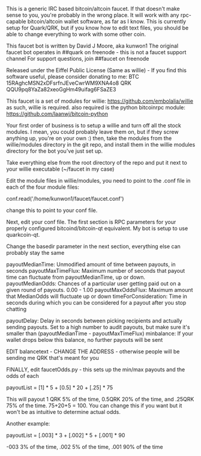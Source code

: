 This is a generic IRC based bitcoin/altcoin faucet. If that doesn't make sense to you, you're probably in the wrong place. It will work with any rpc-capable bitcoin/altcoin wallet software, as far as I know. This is currently setup for Quark/QRK, but if you know how to edit text files, you should be able to change everything to work with some other coin.

This faucet bot is written by David J Moore, aka kunwon1
The original faucet bot operates in ##quark on freenode - this is not a faucet support channel
For support questions, join ##faucet on freenode

Released under the Eiffel Public License (Same as willie) - If you find this software useful, please consider donating to me:
BTC 15RAghcMSN2xDFsrfnJEveCwrWM9XNA4o8
QRK QQU9pq8YaZa82xeoGgHm49uifag6FSaZE3

This faucet is a set of modules for willie: https://github.com/embolalia/willie
as such, willie is required.
also required is the python bitcoinrpc module: https://github.com/laanwj/bitcoin-python

Your first order of business is to setup a willie and turn off all the stock modules. I mean, you could probably leave them on, but if they screw anything up, you're on your own :) then, take the modules from the willie/modules directory in the git repo, and install them in the willie modules directory for the bot you've just set up.

Take everything else from the root directory of the repo and put it next to your willie executable (~/faucet in my case)

Edit the module files in willie/modules, you need to point to the .conf file in each of the four module files:

conf.read('/home/kunwon1/faucet/faucet.conf') 

change this to point to your conf file.

Next, edit your conf file. The first section is RPC parameters for your properly configured bitcoind/bitcoin-qt equivalent. My bot is setup to use quarkcoin-qt.

Change the basedir parameter in the next section, everything else can probably stay the same

payoutMedianTime: Unmodified amount of time between payouts, in seconds
payoutMaxTimeFlux: Maximum number of seconds that payout time can fluctuate from payoutMedianTime, up or down.
payoutMedianOdds: Chances of a particular user getting paid out on a given round of payouts. 0.00 - 1.00
payoutMaxOddsFlux: Maximum amount that MedianOdds will fluctuate up or down
timeForConsideration: Time in seconds during which you can be considered for a payout after you stop chatting

payoutDelay: Delay in seconds between picking recipients and actually sending payouts. Set to a high number to audit payouts, but make sure it's smaller than (payoutMedianTime - payoutMaxTimeFlux)
minbalance: If your wallet drops below this balance, no further payouts will be sent

EDIT balancetext - CHANGE THE ADDRESS - otherwise people will be sending me QRK that's meant for you

FINALLY, edit faucetOdds.py - this sets up the min/max payouts and the odds of each

payoutList = [1] * 5 + [0.5] * 20 + [.25] * 75

This will payout 1 QRK 5% of the time, 0.5QRK 20% of the time, and .25QRK 75% of the time.
75+20+5 = 100. You can change this if you want but it won't be as intuitive to determine actual odds.

Another example:

payoutList = [.003] * 3 + [.002] * 5 + [.001] * 90

-003 3% of the time, .002 5% of the time, .001 90% of the time


